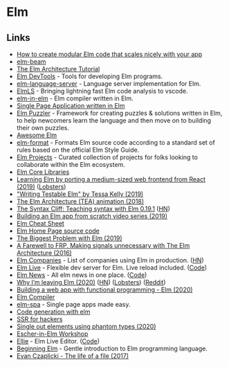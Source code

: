 # Elm

## Links

* [How to create modular Elm code that scales nicely with your app](https://github.com/evancz/elm-architecture-tutorial)
* [elm-beam](https://kofi.sexy/blog/elm-beam)
* [The Elm Architecture Tutorial](https://github.com/evancz/elm-architecture-tutorial/)
* [Elm DevTools](https://github.com/opvasger/elm-devtools) - Tools for developing Elm programs.
* [elm-language-server](https://github.com/elm-tooling/elm-language-server) - Language server implementation for Elm.
* [ElmLS](https://github.com/elm-tooling/elm-language-client-vscode) - Bringing lightning fast Elm code analysis to vscode.
* [elm-in-elm](https://github.com/elm-in-elm/compiler) - Elm compiler written in Elm.
* [Single Page Application written in Elm](https://github.com/rtfeldman/elm-spa-example)
* [Elm Puzzler](https://github.com/jwbrew/elm-puzzler) - Framework for creating puzzles & solutions written in Elm, to help newcomers learn the language and then move on to building their own puzzles.
* [Awesome Elm](https://github.com/sporto/awesome-elm)
* [elm-format](https://github.com/avh4/elm-format) - Formats Elm source code according to a standard set of rules based on the official Elm Style Guide.
* [Elm Projects](https://github.com/elm/projects) - Curated collection of projects for folks looking to collaborate within the Elm ecosystem.
* [Elm Core Libraries](https://github.com/elm/core)
* [Learning Elm by porting a medium-sized web frontend from React \(2019\)](https://benhoyt.com/writings/learning-elm/) \([Lobsters](https://lobste.rs/s/3tnrdv/learning_elm_by_porting_medium_sized_web)\)
* ["Writing Testable Elm" by Tessa Kelly \(2019\)](https://www.youtube.com/watch?v=rIxCwPPA-D8)
* [The Elm Architecture \(TEA\) animation \(2018\)](https://medium.com/@l.mugnaini/the-elm-architecture-tea-animation-3efc555e8faf)
* [The Syntax Cliff: Teaching syntax with Elm 0.19.1](https://elm-lang.org/news/the-syntax-cliff) \([HN](https://news.ycombinator.com/item?id=21312109)\)
* [Building an Elm app from scratch video series \(2019\)](https://www.youtube.com/watch?v=-1ZA3G9k0Rw&list=PLGDf0elkI13EJ55MbwZd98scG7BKl_n-j)
* [Elm Cheat Sheet](https://github.com/izdi/elm-cheat-sheet)
* [Elm Home Page source code](https://github.com/elm/elm-lang.org)
* [The Biggest Problem with Elm \(2019\)](https://medium.com/@cscalfani/the-biggest-problem-with-elm-4faecaa58b77)
* [A Farewell to FRP. Making signals unnecessary with The Elm Architecture \(2016\)](https://elm-lang.org/news/farewell-to-frp)
* [Elm Companies](https://github.com/jah2488/elm-companies) - List of companies using Elm in production. \([HN](https://news.ycombinator.com/item?id=22244086)\)
* [Elm Live](https://www.elm-live.com/) - Flexible dev server for Elm. Live reload included. \([Code](https://github.com/wking-io/elm-live)\)
* [Elm News](https://elm-news.com/) - All elm news in one place. \([Code](https://github.com/oakesja/elm-news)\)
* [Why I’m leaving Elm \(2020\)](https://lukeplant.me.uk/blog/posts/why-im-leaving-elm/) \([HN](https://news.ycombinator.com/item?id=22821447)\) \([Lobsters](https://lobste.rs/s/bgs2z4/why_i_m_leaving_elm)\) \([Reddit](https://www.reddit.com/r/elm/comments/fxui3o/why_im_leaving_elm/)\)
* [Building a web app with functional programming - Elm \(2020\)](https://blog.patchgirl.io/elm/2020/03/02/elm-part-I.html)
* [Elm Compiler](https://github.com/elm/compiler)
* [elm-spa](https://github.com/ryannhg/elm-spa) - Single page apps made easy.
* [Code generation with elm](https://rhg.dev/posts/code-generation/)
* [SSR for hackers](https://rhg.dev/posts/ssr-for-hackers/)
* [Single out elements using phantom types \(2020\)](https://jfmengels.net/single-out-elements-using-phantom-types/)
* [Escher-in-Elm Workshop](https://github.com/einarwh/escher-workshop)
* [Ellie](https://ellie-app.com/) - Elm Live Editor. \([Code](https://github.com/ellie-app/ellie)\)
* [Beginning Elm](https://elmprogramming.com/) - Gentle introduction to Elm programming language.
* [Evan Czaplicki - The life of a file \(2017\)](https://www.youtube.com/watch?v=XpDsk374LDE)

